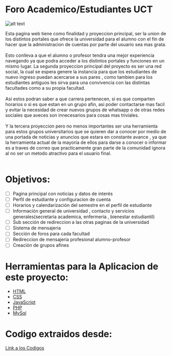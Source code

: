 # Foro Academico/Estudiantes UCT


![alt text](https://i.imgur.com/93z1Q29.png)

Esta pagina web tiene como finalidad y proyeccion principal, ser la union de los distintos portales que ofrece la universidad para el alumno con el fin de hacer que la administracion de cuentas por parte del usuario sea mas grata. <br /><br />
Esto conlleva a que el alumno o profesor tendra una mejor experiencia navegando ya que podra acceder a los distintos portales y funciones en un mismo lugar. La segunda proyeccion principal del proyecto es ser una red social, la cual se espera genere la instancia para que los estudiantes de nuevo ingreso puedan acercarse a sus pares , como tambien para los estudiantes antiguos les sirva para una convivencia con las distintas facultades como a su propia facultad. <br /><br />
Asi estos podran saber a que carrera pertenecen, si es que comparten horarios o si es que estan en un grupo afin, asi poder contactarse mas facil y evitar la necesidad de crear nuevos grupos de whatsapp o de otras redes sociales que aveces son innecesarios para cosas mas triviales. <br /><br />
Y la tercera proyeccion pero no menos importantes ser una herramienta para estos grupos universitarios que se quieren dar a conocer por medio de una portada de noticias y anuncios que estara en constante avance , ya que la herramienta actual de la mayoria de ellos para darse a conocer o informar es a traves de correo que practicamente gran parte de la comunidad ignora al no ser un metodo atractivo para el usuario final. <br /><br />

# Objetivos: <br />

- [ ] Pagina principal con noticias y datos de interés 
- [ ] Perfil de estudiante y configuracion de cuenta 
- [ ] Horarios y calendarización del semestre en el perfil de estudiante
- [ ] Información general de universidad , contacto y servicios generales(secretaria academica, enfermería , bienestar estudiantil) 
- [ ] Sub sección de redireccion a las otras paginas de la universidad 
- [ ] Sistema de mensajeria  
- [ ] Sección de foros para cada facultad
- [ ] Redireccion de mensajeria profesional alumno-profesor 
- [ ] Creación de grupos afines  

# Herramientas para la Aplicacion de este proyecto: <br />

- [HTML](https://www.w3schools.com/html/html_intro.asp)
- [CSS](https://www.w3schools.com/css/css_intro.asp)
- [JavaScript](https://www.w3schools.com/js/js_intro.asp)
- [PHP](https://www.php.net/manual/es/)
- [MySql]()

# Codigo extraidos desde: <br />
[Link a los Codigos](https://www.youtube.com/watch?v=dQw4w9WgXcQ)
